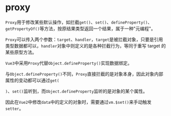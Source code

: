 # proxy

`Proxy`用于修改某些默认操作，如拦截`get()`、`set()`、`defineProperty()`、`getPropertyOf()`等方法，按原结果类型返回一个结果，属于一种"元编程"。

`Proxy`可以传入两个参数：`target`、`handler`，`target`是被拦截对象，只要是引用类型数据都可以，`handler`对象中则定义的是各种拦截行为，等同于重写 target 的某些原型方法。

`Vue3`中采用`Proxy`代替`Object.defineProperty()`实现数据绑定。

与`Object.defineProperty()`不同，`Proxy`直接拦截的是对象本身，因此对象内部属性的变动都可以通过`get(`

`)`、`set()`监听到，而`Object.defineProperty`监听的是对象的某个属性。

因此在`Vue2`中修改`data`中的定义的对象时，需要通过`vm.$set()`来手动触发`setter`。
